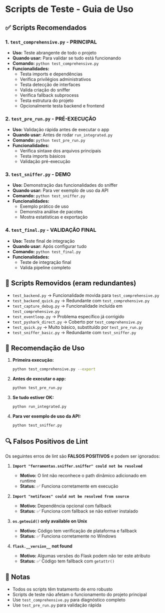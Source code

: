 # Scripts de Teste - Guia de Uso

## ✅ Scripts Recomendados

### 1. `test_comprehensive.py` - PRINCIPAL
- **Uso:** Teste abrangente de todo o projeto
- **Quando usar:** Para validar se tudo está funcionando
- **Comando:** `python test_comprehensive.py`
- **Funcionalidades:**
  - Testa imports e dependências
  - Verifica privilégios administrativos
  - Testa detecção de interfaces
  - Valida criação do sniffer
  - Verifica fallback subprocess
  - Testa estrutura do projeto
  - Opcionalmente testa backend e frontend

### 2. `test_pre_run.py` - PRÉ-EXECUÇÃO
- **Uso:** Validação rápida antes de executar o app
- **Quando usar:** Antes de rodar `run_integrated.py`
- **Comando:** `python test_pre_run.py`
- **Funcionalidades:**
  - Verifica sintaxe dos arquivos principais
  - Testa imports básicos
  - Validação pré-execução

### 3. `test_sniffer.py` - DEMO
- **Uso:** Demonstração das funcionalidades do sniffer
- **Quando usar:** Para ver exemplo de uso da API
- **Comando:** `python test_sniffer.py`
- **Funcionalidades:**
  - Exemplo prático de uso
  - Demonstra análise de pacotes
  - Mostra estatísticas e exportação

### 4. `test_final.py` - VALIDAÇÃO FINAL
- **Uso:** Teste final de integração
- **Quando usar:** Após configurar tudo
- **Comando:** `python test_final.py`
- **Funcionalidades:**
  - Teste de integração final
  - Valida pipeline completo

## 🚫 Scripts Removidos (eram redundantes)

- `test_backend.py` → Funcionalidade movida para `test_comprehensive.py`
- `test_backend_quick.py` → Redundante com `test_comprehensive.py`
- `test_capture_debug.py` → Funcionalidade incluída em `test_comprehensive.py`
- `test_eventloop.py` → Problema específico já corrigido
- `test_pyshark_direct.py` → Coberto por `test_comprehensive.py`
- `test_quick.py` → Muito básico, substituído por `test_pre_run.py`
- `test_sniffer_basic.py` → Redundante com `test_sniffer.py`

## 🎯 Recomendação de Uso

1. **Primeira execução:**
   ```bash
   python test_comprehensive.py --export
   ```

2. **Antes de executar o app:**
   ```bash
   python test_pre_run.py
   ```

3. **Se tudo estiver OK:**
   ```bash
   python run_integrated.py
   ```

4. **Para ver exemplo de uso da API:**
   ```bash
   python test_sniffer.py
   ```

## 🔍 Falsos Positivos de Lint

Os seguintes erros de lint são **FALSOS POSITIVOS** e podem ser ignorados:

1. **`Import "ferramentas.sniffer.sniffer" could not be resolved`**
   - **Motivo:** O lint não reconhece o path dinâmico adicionado em runtime
   - **Status:** ✅ Funciona corretamente em execução

2. **`Import "netifaces" could not be resolved from source`**
   - **Motivo:** Dependência opcional com fallback
   - **Status:** ✅ Funciona com fallback se não estiver instalado

3. **`os.geteuid()` only available on Unix**
   - **Motivo:** Código tem verificação de plataforma e fallback
   - **Status:** ✅ Funciona corretamente no Windows

4. **`flask.__version__` not found**
   - **Motivo:** Algumas versões do Flask podem não ter este atributo
   - **Status:** ✅ Código tem fallback com `getattr()`

## 📝 Notas

- Todos os scripts têm tratamento de erro robusto
- Scripts de teste não afetam o funcionamento do projeto principal
- Use `test_comprehensive.py` para diagnóstico completo
- Use `test_pre_run.py` para validação rápida
